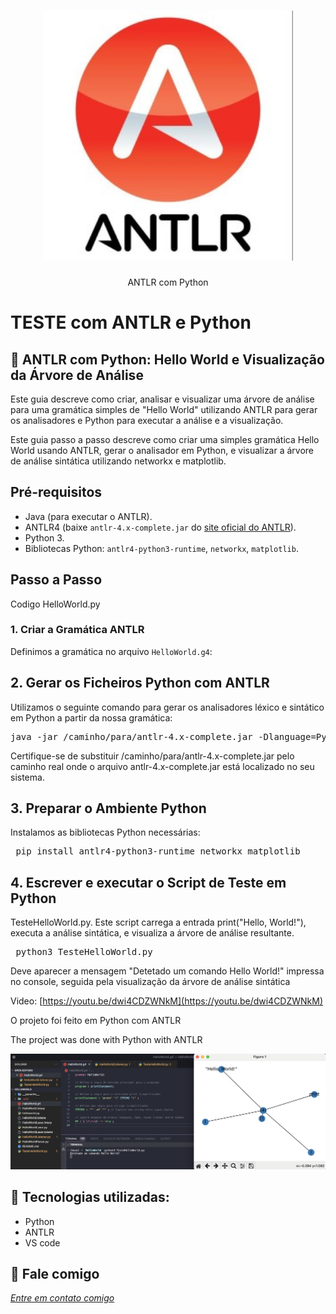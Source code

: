 <h1 align="center">
    <img width="400" src="antlr.png" />
</h1>


<p align="center">
ANTLR com Python

# TESTE com ANTLR e Python
    

</p>

📌 ANTLR com Python: Hello World e Visualização da Árvore de Análise
------------------
Este guia descreve como criar, analisar e visualizar uma árvore de análise para uma gramática simples de "Hello World" utilizando ANTLR para gerar os analisadores e Python para executar a análise e a visualização.

Este guia passo a passo descreve como criar uma simples gramática Hello World usando ANTLR, gerar o analisador em Python, e visualizar a árvore de análise sintática utilizando networkx e matplotlib.



## Pré-requisitos

- Java (para executar o ANTLR).
- ANTLR4 (baixe `antlr-4.x-complete.jar` do [site oficial do ANTLR](https://www.antlr.org/)).
- Python 3.
- Bibliotecas Python: `antlr4-python3-runtime`, `networkx`, `matplotlib`.

## Passo a Passo

Codigo HelloWorld.py

### 1. Criar a Gramática ANTLR

Definimos a gramática no arquivo `HelloWorld.g4`:
 
## 2. Gerar os Ficheiros Python com ANTLR

Utilizamos o seguinte comando para gerar os analisadores léxico e sintático em Python a partir da nossa gramática:

<pre>java -jar /caminho/para/antlr-4.x-complete.jar -Dlanguage=Python3 HelloWorld.g4 </pre>

Certifique-se de substituir /caminho/para/antlr-4.x-complete.jar pelo caminho real onde o arquivo antlr-4.x-complete.jar está localizado no seu sistema.

## 3. Preparar o Ambiente Python

Instalamos as bibliotecas Python necessárias:

<pre> pip install antlr4-python3-runtime networkx matplotlib </pre>

## 4. Escrever e executar o Script de Teste em Python

TesteHelloWorld.py. Este script carrega a entrada print("Hello, World!"), executa a análise sintática, e visualiza a árvore de análise resultante.

<pre> python3 TesteHelloWorld.py </pre>

Deve aparecer a mensagem "Detetado um comando Hello World!" impressa no console, seguida pela visualização da árvore de análise sintática


Video: [https://youtu.be/dwi4CDZWNkM](https://youtu.be/dwi4CDZWNkM)

O projeto foi feito em Python com ANTLR


The project was done with Python with ANTLR


<img src="print.png" alt="page-home">


🔧 Tecnologias utilizadas:
------------------

- Python
- ANTLR 
- VS code

💬 Fale comigo
------------------
[*Entre em contato comigo*](https://www.linkedin.com/in/ivo-baptista-3712144/)

